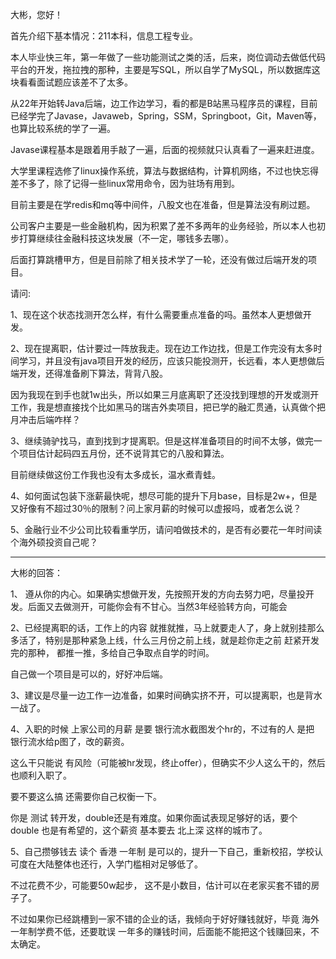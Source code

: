 大彬，您好！

首先介绍下基本情况：211本科，信息工程专业。

本人毕业快三年，第一年做了一些功能测试之类的活，后来，岗位调动去做低代码平台的开发，拖拉拽的那种，主要是写SQL，所以自学了MySQL，所以数据库这块看看面试题应该差不了太多。

从22年开始转Java后端，边工作边学习，看的都是B站黑马程序员的课程，目前已经学完了Javase，Javaweb，Spring，SSM，Springboot，Git，Maven等，也算比较系统的学了一遍。

Javase课程基本是跟着用手敲了一遍，后面的视频就只认真看了一遍来赶进度。

大学里课程选修了linux操作系统，算法与数据结构，计算机网络，不过也快忘得差不多了，除了记得一些linux常用命令，因为驻场有用到。

目前主要是在学redis和mq等中间件，八股文也在准备，但是算法没有刷过题。

公司客户主要是一些金融机构，因为积累了差不多两年的业务经验，所以本人也初步打算继续往金融科技这块发展（不一定，哪钱多去哪）。

后面打算跳槽甲方，但是目前除了相关技术学了一轮，还没有做过后端开发的项目。

请问:

1、现在这个状态找测开怎么样，有什么需要重点准备的吗。虽然本人更想做开发。

2、现在提离职，估计要过一阵放我走。现在边工作边找，但是工作完没有太多时间学习，并且没有java项目开发的经历，应该只能投测开，长远看，本人更想做后端开发，还得准备刷下算法，背背八股。

因为我现在到手也就1w出头，所以如果三月底离职了还没找到理想的开发或测开工作，我是想直接找个比如黑马的瑞吉外卖项目，把已学的融汇贯通，认真做个把月冲击后端咋样？

3、继续骑驴找马，直到找到才提离职。但是这样准备项目的时间不太够，做完一个项目估计起码四五月份，还不说背其它的八股和算法。

目前继续做这份工作我也没有太多成长，温水煮青蛙。

4、如何面试包装下涨薪最快呢，想尽可能的提升下月base，目标是2w+，但是又好像有不超过30％的限制？问上家月薪的时候可以虚报吗，或者怎么说？

5、金融行业不少公司比较看重学历，请问咱做技术的，是否有必要花一年时间读个海外硕投资自己呢？



------

大彬的回答：

1、 遵从你的内心。如果确实想做开发，先按照开发的方向去努力吧，尽量投开发。后面又去做测开，可能你会有不甘心。当然3年经验转方向，可能会

2、已经提离职的话，工作上的内容 就推就推，马上就要走人了，身上就别挂那么多活了，特别是那种紧急上线，什么三月份之前上线，就是趁你走之前 赶紧开发完的那种， 都推一推，多给自己争取点自学的时间。

自己做一个项目是可以的，好好冲后端。

3、建议是尽量一边工作一边准备，如果时间确实挤不开，可以提离职，也是背水一战了。

4、入职的时候 上家公司的月薪 是要 银行流水截图发个hr的，不过有的人 是把 银行流水给p图了，改的薪资。

这么干只能说 有风险（可能被hr发现，终止offer），但确实不少人这么干的，然后也顺利入职了。

要不要这么搞 还需要你自己权衡一下。

你是 测试 转开发，double还是有难度。如果你面试表现足够好的话，要个double 也是有希望的，这个薪资 基本要去 北上深 这样的城市了。

5、自己攒够钱去 读个 香港 一年制 是可以的，提升一下自己，重新校招，学校认可度在大陆整体也还行，入学门槛相对足够低了。

不过花费不少，可能要50w起步， 这不是小数目，估计可以在老家买套不错的房子了。

不过如果你已经跳槽到一家不错的企业的话，我倾向于好好赚钱就好，毕竟 海外一年制学费不低，还要耽误 一年多的赚钱时间，后面能不能把这个钱赚回来，不太确定。